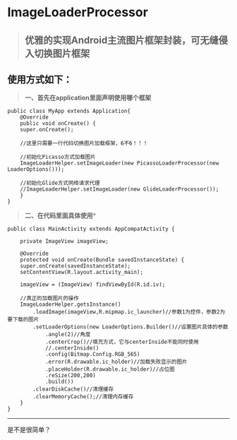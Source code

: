 # ImageLoaderProcessor
> ## 优雅的实现Android主流图片框架封装，可无缝侵入切换图片框架

## 使用方式如下：


> **一、首先在application里面声明使用哪个框架**

	public class MyApp extends Application{
	    @Override
	    public void onCreate() {
		super.onCreate();

		//这里只需要一行代码切换图片加载框架，6不6！！！

		//初始化Picasso方式加载图片
		ImageLoaderHelper.setImageLoader(new PicassoLoaderProcessor(new LoaderOptions()));

		//初始化Glide方式网络请求代理
		//ImageLoaderHelper.setImageLoader(new GlideLoaderProcessor());
	    }
	}


> **二、在代码里面具体使用***

	public class MainActivity extends AppCompatActivity {

	    private ImageView imageView;

	    @Override
	    protected void onCreate(Bundle savedInstanceState) {
		super.onCreate(savedInstanceState);
		setContentView(R.layout.activity_main);

		imageView = (ImageView) findViewById(R.id.iv);

		//真正的加载图片的操作
		ImageLoaderHelper.getsInstance()
			.loadImage(imageView,R.mipmap.ic_launcher)//参数1为控件，参数2为要下载的图片
			.setLoaderOptions(new LoaderOptions.Builder()//设置图片具体的参数
				.angle(2)//角度
				.centerCrop()//填充方式，它与centerInside不能同时使用
				//.centerInside()
				.config(Bitmap.Config.RGB_565)
				.error(R.drawable.ic_holder)//加载失败显示的图片
				.placeHolder(R.drawable.ic_holder)//占位图
				.reSize(200,200)
				.build())
			.clearDiskCache()//清理缓存
			.clearMemoryCache();//清理内存缓存
	    }
	}

-------------------------
是不是很简单？